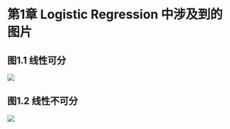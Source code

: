 # 第1章 Logistic Regression 中涉及到的图片

## 图1.1 线性可分

![](https://github.com/zhaozhiyong19890102/Python-Machine-Learning-Algorithm-3.x/blob/master/Chapter_01%20Logistic%20Regression/pic/1_1.jpg)

## 图1.2 线性不可分

![](https://github.com/zhaozhiyong19890102/Python-Machine-Learning-Algorithm-3.x/blob/master/Chapter_01%20Logistic%20Regression/pic/1_1.png)



